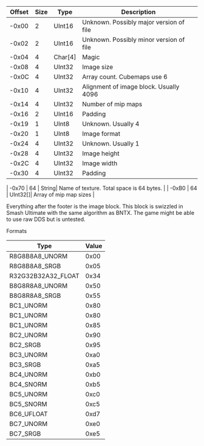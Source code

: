 | Offset | Size | Type | Description |
| --- | --- | --- | --- |
| -0x00 | 2 | UInt16| Unknown. Possibly major version of file |
| -0x02 | 2 | UInt16| Unknown. Possibly minor version of file |
| -0x04 | 4 | Char[4]| Magic |
| -0x08 | 4 | UInt32| Image size |
| -0x0C | 4 | UInt32| Array count. Cubemaps use 6 |
| -0x10 | 4 | UInt32| Alignment of image block. Usually 4096 |
| -0x14 | 4 | UInt32| Number of mip maps |
| -0x16 | 2 | UInt16| Padding |
| -0x19 | 1 | UInt8| Unknown. Usually 4 |
| -0x20 | 1 | UInt8| Image format |
| -0x24 | 4 | UInt32| Unknown. Usually 1 |
| -0x28 | 4 | UInt32| Image height |
| -0x2C | 4 | UInt32| Image width |
| -0x30 | 4 | UInt32| Padding |

| -0x70 | 64 | String| Name of texture. Total space is 64 bytes. |
| -0xB0 | 64 | UInt32[]| Array of mip map sizes |

Everything after the footer is the image block. This block is swizzled in Smash Ultimate with the same algorithm as BNTX.
The game might be able to use raw DDS but is untested.

Formats

| Type | Value |
| --- | --- |
| R8G8B8A8_UNORM | 0x00 |
| R8G8B8A8_SRGB | 0x05 |
| R32G32B32A32_FLOAT | 0x34 |
| B8G8R8A8_UNORM | 0x50 |
| B8G8R8A8_SRGB | 0x55 |
| BC1_UNORM | 0x80 |
| BC1_UNORM | 0x80 |
| BC1_UNORM | 0x85 |
| BC2_UNORM | 0x90 |
| BC2_SRGB | 0x95 |
| BC3_UNORM | 0xa0 |
| BC3_SRGB | 0xa5 |
| BC4_UNORM | 0xb0 |
| BC4_SNORM | 0xb5 |
| BC5_UNORM | 0xc0 |
| BC5_SNORM | 0xc5 |
| BC6_UFLOAT | 0xd7 |
| BC7_UNORM | 0xe0 |
| BC7_SRGB | 0xe5 |








